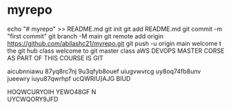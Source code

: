 # myrepo

echo "# myrepo" >> README.md
git init
git add README.md
git commit -m "first commit"
git branch -M main
git remote add origin https://github.com/abilashc21/myrepo.git
git push -u origin main
welcome t the git hub class
welcome to git master class
aWS DEVOPS MASTER CORSE AS PART OF THIS COURSE IS GIT

aicubnniawu  87yq8rc7nj 9u3qfyb8ouef
uiugvwvrcg uy8oq74fb8unv
jueewry iuyu87qwrhpf
ucQWRIU]AJG BIUD

HOQWCURYOIH  YEWO48GF
N  
UYCWQORY9JFD

